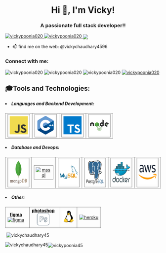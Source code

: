 <h1 align="center">Hi 👋,  I'm Vicky!</h1>
<h3 align="center">A passionate full stack developer!!</h3>
<p align="left">
  <a href="https://twitter.com/vickychaudharyj" target="_blank">
    <img src="https://img.shields.io/twitter/follow/vickychaudharyj?logo=twitter&style=for-the-badge" alt="vickypoonia020" />
    <img src="https://komarev.com/ghpvc/?username=vickyj&label=Profile%20views&color=0e75b6&style=flat" alt="vickypoonia020" />
	  <img align="center" src="https://camo.githubusercontent.com/9790442a186cf9984a391793e2586ba6c8840cb5a698e26a425d670880f617c5/68747470733a2f2f7777772e77696e677374656368736f6c7574696f6e732e636f6d2f77702d636f6e74656e742f75706c6f6164732f323032322f30332f66756c6c2d737461636b2d646576656c6f706d656e742e676966" />
  </a>
</p>

- 📫 find me on the web: @vickychaudhary4596
<h3 align="left">Connect with me:</h3>
<p align="left" style="text-decoration: none;">
  <a href="https://twitter.com/vickychaudhary45" target="blank" style="text-decoration: none;">
    <img align="center" src="https://raw.githubusercontent.com/rahuldkjain/github-profile-readme-generator/master/src/images/icons/Social/twitter.svg" alt="vickypoonia020" height="30" width="40" />
  </a>
  <a href="https://linkedin.com/in/vickychaudhary4596" target="blank" style="text-decoration: none;">
    <img align="center" src="https://raw.githubusercontent.com/rahuldkjain/github-profile-readme-generator/master/src/images/icons/Social/linked-in-alt.svg" alt="vickypoonia020" height="30" width="40" />
  </a>
  <a href="https://instagram.com/vickychaudhary4596" target="blank" style="text-decoration: none;">
    <img align="center" src="https://raw.githubusercontent.com/rahuldkjain/github-profile-readme-generator/master/src/images/icons/Social/instagram.svg" alt="vickypoonia020" height="30" width="40" />
  </a>
  <a href="https://www.leetcode.com/vickychaudhary4596" target="blank">
    <img align="center" src="https://raw.githubusercontent.com/rahuldkjain/github-profile-readme-generator/master/src/images/icons/Social/leet-code.svg" alt="vickypoonia020" height="30" width="40" />
  </a>
</p>

<p align="left">





<h2 align="left">🎓Tools and Technologies:</h2>
<h5 align="left"><li>Languages and Backend Development:</li></h5>
<table>
	<tbody>
		<tr>
			<td align="center" style=" border: 1px solid grey;">
				<a href="https://developer.mozilla.org/en-US/docs/Web/JavaScript" target="_blank" rel="noreferrer" style="border: 1px solid grey; padding: 5px; display: inline-block;">
				  <img src="https://raw.githubusercontent.com/devicons/devicon/master/icons/javascript/javascript-original.svg" alt="javascript" width="60" height="60" />
				</a>
			</td>
			<td align="center" style=" border: 1px solid grey;">
				<a href="https://www.w3schools.com/cpp/" target="_blank" rel="noreferrer" style="border: 1px solid grey; padding: 5px; display: inline-block; margin: 0; margin-right: 0;">
				  <img src="https://raw.githubusercontent.com/devicons/devicon/master/icons/cplusplus/cplusplus-original.svg" alt="cplusplus" width="60" height="60" />
				</a>
			</td>
			<td align="center" style=" border: 1px solid grey;">
				<a href="https://www.typescriptlang.org/" target="_blank" rel="noreferrer" style="border: 1px solid grey; padding: 5px; display: inline-block; margin: 0; margin-right: 0;">
				  <img src="https://raw.githubusercontent.com/devicons/devicon/master/icons/typescript/typescript-original.svg" alt="typescript" width="60" height="60" />
				</a>
			</td>
			<td align="center" style=" border: 1px solid grey;">
				<a href="https://nodejs.org" target="_blank" rel="noreferrer" style="border: 1px solid grey; padding: 5px; display: inline-block; margin: 0; margin-right: 0;">
				  <img src="https://raw.githubusercontent.com/devicons/devicon/master/icons/nodejs/nodejs-original-wordmark.svg" alt="nodejs" width="60" height="60" />
				</a>
			</td>
			<!-- <td align="center" style=" border: 1px solid grey;">
				<a href="https://expressjs.com" target="_blank" rel="noreferrer" style="border: 1px solid grey; padding: 5px; display: inline-block; margin: 0; margin-right: 0;">
				  <img src="https://raw.githubusercontent.com/devicons/devicon/master/icons/express/express-original-wordmark.svg" alt="express" width="60" height="60" />
				</a>
			</td> -->
		</tr>
	</tbody>
</table>
<!-- <h5 align="left"><li>Frontend Development:</li></h5>
<table>
		<tbody>
			<tr>
				<td align="center" style=" border: 1px solid grey;">
					<a target="_blank" rel="noopener noreferrer nofollow"  href="https://camo.githubusercontent.com/0572484ad6374652d6df268459e452d0cc15eb7a854cd309ac551ef1c22aadab/68747470733a2f2f63646e2e737667706f726e2e636f6d2f6c6f676f732f68746d6c2d352e737667" ><img height="64px" width="64px" src="https://camo.githubusercontent.com/0572484ad6374652d6df268459e452d0cc15eb7a854cd309ac551ef1c22aadab/68747470733a2f2f63646e2e737667706f726e2e636f6d2f6c6f676f732f68746d6c2d352e737667" data-canonical-src="https://cdn.svgporn.com/logos/html-5.svg" style="max-width: 100%;"></a>
					</td>
				<td align="center" style=" border: 1px solid grey;">
					<a target="_blank" rel="noopener noreferrer nofollow" href="https://camo.githubusercontent.com/c1f5dc2448313016f31c281247e0f2b7b9afb61bfaa80e43f0affe0f98bb15a3/68747470733a2f2f63646e2e737667706f726e2e636f6d2f6c6f676f732f6373732d332e737667"><img height="64px" width="64px" src="https://camo.githubusercontent.com/c1f5dc2448313016f31c281247e0f2b7b9afb61bfaa80e43f0affe0f98bb15a3/68747470733a2f2f63646e2e737667706f726e2e636f6d2f6c6f676f732f6373732d332e737667" data-canonical-src="https://cdn.svgporn.com/logos/css-3.svg" style="max-width: 100%;"></a>
					</td>
				<td align="center" style=" border: 1px solid grey;">
					<span><strong>Javascript</strong></span><br>
					<a target="_blank" rel="noopener noreferrer nofollow" href="https://camo.githubusercontent.com/e8957fc08fb95fbe2110ae9dd1f3d0a8306d2dcbd922d42c0e556f369401d450/68747470733a2f2f63646e2e737667706f726e2e636f6d2f6c6f676f732f6a6176617363726970742e737667"><img height="64px" width="64px" src="https://camo.githubusercontent.com/e8957fc08fb95fbe2110ae9dd1f3d0a8306d2dcbd922d42c0e556f369401d450/68747470733a2f2f63646e2e737667706f726e2e636f6d2f6c6f676f732f6a6176617363726970742e737667" data-canonical-src="https://cdn.svgporn.com/logos/javascript.svg" style="max-width: 100%;"></a>
					</td>
				<td align="center" style=" border: 1px solid grey;">
					<span><strong>Typescript</strong></span><br>
					<a target="_blank" rel="noopener noreferrer nofollow" href="https://camo.githubusercontent.com/4993ff7fe46dd32135f0dd404c7dbb3ad71035433f4bb769514906dbf810943f/68747470733a2f2f63646e2e737667706f726e2e636f6d2f6c6f676f732f747970657363726970742e737667"><img height="64px" width="64px" src="https://camo.githubusercontent.com/4993ff7fe46dd32135f0dd404c7dbb3ad71035433f4bb769514906dbf810943f/68747470733a2f2f63646e2e737667706f726e2e636f6d2f6c6f676f732f747970657363726970742e737667" data-canonical-src="https://cdn.svgporn.com/logos/typescript.svg" style="max-width: 100%;"></a>
					</td>
				<td align="center" style=" border: 1px solid grey;">
					<span><strong>Next</strong></span><br>
                    <a href="https://nextjs.org/" target="_blank" rel="noreferrer" padding: 5px; display: inline-block; margin: 0; margin-right: 0;">
                    <img src="https://cdn.worldvectorlogo.com/logos/nextjs-2.svg" alt="nextjs" width="80" height="60" />
                    </a>
					</td>
				<td align="center" style=" border: 1px solid grey;">
					<span><strong>Bootstrap</strong></span><br>
					<a target="_blank" rel="noopener noreferrer nofollow" href="https://camo.githubusercontent.com/ea3c145923463699dc1bca226f1b1d3c0efbcb75217e858d64441f25709528a0/68747470733a2f2f63646e2e737667706f726e2e636f6d2f6c6f676f732f626f6f7473747261702e737667"><img height="64px" width="64px" src="https://camo.githubusercontent.com/ea3c145923463699dc1bca226f1b1d3c0efbcb75217e858d64441f25709528a0/68747470733a2f2f63646e2e737667706f726e2e636f6d2f6c6f676f732f626f6f7473747261702e737667" data-canonical-src="https://cdn.svgporn.com/logos/bootstrap.svg" style="max-width: 100%;"></a>
					</td>
				<td align="center" style=" border: 1px solid grey;">
					<span><strong>React</strong></span><br>
					<a target="_blank" rel="noopener noreferrer nofollow" href="https://camo.githubusercontent.com/c58210be26f471fb41ad12dff8c9700c1c4889c2840b1269b31307062ff2e305/68747470733a2f2f63646e2e737667706f726e2e636f6d2f6c6f676f732f72656163742e737667"><img height="64px" width="64px" src="https://camo.githubusercontent.com/c58210be26f471fb41ad12dff8c9700c1c4889c2840b1269b31307062ff2e305/68747470733a2f2f63646e2e737667706f726e2e636f6d2f6c6f676f732f72656163742e737667" data-canonical-src="https://cdn.svgporn.com/logos/react.svg" style="max-width: 100%;"></a>
					</td>
				<td align="center" style=" border: 1px solid grey;">
					<span><strong>Redux</strong></span><br>
					<a target="_blank" rel="noopener noreferrer nofollow" href="https://camo.githubusercontent.com/e67e6d25e9a59468bd73f49610b82807302b289f1283f7b7995edfd821f5110d/68747470733a2f2f63646e2e776f726c64766563746f726c6f676f2e636f6d2f6c6f676f732f72656475782e737667"><img height="64px" width="64px" src="https://camo.githubusercontent.com/e67e6d25e9a59468bd73f49610b82807302b289f1283f7b7995edfd821f5110d/68747470733a2f2f63646e2e776f726c64766563746f726c6f676f2e636f6d2f6c6f676f732f72656475782e737667" data-canonical-src="https://cdn.worldvectorlogo.com/logos/redux.svg" style="max-width: 100%;"></a>
					</td>
                <td align="center" style=" border: 1px solid grey;">
					<span><strong>tailwindcss</strong></span><br>
					<a href="https://tailwindcss.com/" target="_blank" rel="noreferrer" style=" padding: 5px; display: inline-block; margin: 0; margin-right: 0;">
                    <img src="https://www.vectorlogo.zone/logos/tailwindcss/tailwindcss-icon.svg" alt="tailwind" width="60" height="60" /></a>
					</td>
                <td align="center" style=" border: 1px solid grey;">
					<span><strong>webpack</strong></span><br>
					<a href="https://webpack.js.org" target="_blank" rel="noreferrer" style=" padding: 5px; display: inline-block; margin: 0; margin-right: 0;">
                    <img src="https://raw.githubusercontent.com/devicons/devicon/d00d0969292a6569d45b06d3f350f463a0107b0d/icons/webpack/webpack-original-wordmark.svg" alt="webpack" width="60" height="60" />
                    </a>
					</td>
			</tr>
		</tbody>
	</table> -->


<h5 align="left"><li>Database and Devops:</li></h5>
<table>
	<tbody>
		<tr>
			<td align="center" style=" border: 1px solid grey;">
				<a href="https://www.mongodb.com/" target="_blank" rel="noreferrer" style="border: 1px solid grey; padding: 5px; display: inline-block; margin: 0; margin-right: 0;">
				  <img src="https://raw.githubusercontent.com/devicons/devicon/master/icons/mongodb/mongodb-original-wordmark.svg" alt="mongodb" width="80" height="80" />
				</a>
			</td>
			<td align="center" style=" border: 1px solid grey;">
				<a href="https://www.microsoft.com/en-us/sql-server" target="_blank" rel="noreferrer" style="border: 1px solid grey; padding: 5px; display: inline-block;">
				  <img src="https://www.svgrepo.com/show/303229/microsoft-sql-server-logo.svg" alt="mssql" width="80" height="80" />
				</a>
			</td>
			<td align="center" style=" border: 1px solid grey;">
				<a href="https://www.mysql.com/" target="_blank" rel="noreferrer" style="border: 1px solid grey; padding: 5px; display: inline-block; margin: 0; margin-right: 0;">
				  <img src="https://raw.githubusercontent.com/devicons/devicon/master/icons/mysql/mysql-original-wordmark.svg" alt="mysql" width="80" height="80" />
				</a>
			</td>
			<td align="center" style=" border: 1px solid grey;">
				<a href="https://www.postgresql.org" target="_blank" rel="noreferrer" style="border: 1px solid grey; padding: 5px; display: inline-block; margin: 0; margin-right: 0;">
				  <img src="https://raw.githubusercontent.com/devicons/devicon/master/icons/postgresql/postgresql-original-wordmark.svg" alt="postgresql" width="80" height="80" />
				</a>
			</td>
			<!-- <td align="center" style=" border: 1px solid grey;">
				<a href="https://expressjs.com" target="_blank" rel="noreferrer" style="border: 1px solid grey; padding: 5px; display: inline-block; margin: 0; margin-right: 0;">
				  <img src="https://raw.githubusercontent.com/devicons/devicon/master/icons/express/express-original-wordmark.svg" alt="express" width="60" height="60" />
				</a>
			</td> -->
			<td align="center" style=" border: 1px solid grey;">
				<a href="https://www.docker.com/" target="_blank" rel="noreferrer" style="border: 1px solid grey; padding: 5px; display: inline-block; margin: 0; margin-right: 0;">
				  <img src="https://raw.githubusercontent.com/devicons/devicon/master/icons/docker/docker-original-wordmark.svg" alt="docker" width="80" height="80" />
				</a>
			</td>
			<td align="center" style=" border: 1px solid grey;">
				<a href="https://aws.amazon.com" target="_blank" rel="noreferrer" style="border: 1px solid grey; padding: 5px; display: inline-block; margin: 0; margin-right: 0;">
				  <img src="https://raw.githubusercontent.com/devicons/devicon/master/icons/amazonwebservices/amazonwebservices-original-wordmark.svg" alt="aws" width="80" height="80" />
				</a>
			</td>
		</tr>
	</tbody>
</table>





<h5 align="left"><li>Other:</li></h5>
<table>
	<tbody>
		<tr>
			<td align="center" style=" border: 1px solid grey;">
				<a href="https://www.figma.com/" target="_blank" rel="noreferrer"style="display: inline-block; margin: 0; margin-right: 10px;">
				  <span align="center" style="color: black;"><strong>figma</strong></span><br>
				  <img src="https://www.vectorlogo.zone/logos/figma/figma-icon.svg" alt="figma" width="40" height="40" />
				</a>
			</td>
			<td align="center" style=" border: 1px solid grey;">
				<a href="https://www.photoshop.com/en" target="_blank" rel="noreferrer"style="display: inline-block; margin: 0; margin-right: 10px;">
				  <span align="center" style="color: black;"><strong>photoshop</strong></span><br>
				  <img src="https://raw.githubusercontent.com/devicons/devicon/master/icons/photoshop/photoshop-line.svg" alt="photoshop" width="40" height="40" />
				</a>
			</td>
			<td align="center" style=" border: 1px solid grey;">
				<a href="https://www.linux.org/" target="_blank" rel="noreferrer"style="display: inline-block; margin: 0; margin-right: 0;">
				  <img src="https://raw.githubusercontent.com/devicons/devicon/master/icons/linux/linux-original.svg" alt="linux" width="40" height="40" />
				</a>
			</td>
			<td align="center" style=" border: 1px solid grey;">
				<a href="https://heroku.com" target="_blank" rel="noreferrer">
				  <img src="https://www.vectorlogo.zone/logos/heroku/heroku-icon.svg" alt="heroku" width="40" height="40" />
				</a>
			</td>
		</tr>
	</tbody>
</table>





</p>





<p>&nbsp;<img align="center" src="https://github-readme-stats.vercel.app/api?username=vickychaudhary45&show_icons=true&locale=en" alt="vickychaudhary45" /></p>
<p><img align="left" src="https://github-readme-stats.vercel.app/api/top-langs?username=vickychaudhary45&show_icons=true&locale=en&layout=compact" alt="vickychaudhary45" /></p>

<p><img align="center" src="https://github-readme-streak-stats.herokuapp.com/?user=vickychaudhary45&" alt="vickypoonia45" /></p>


